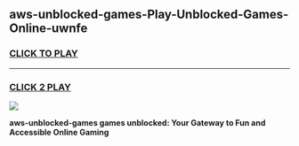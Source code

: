 
## aws-unblocked-games-Play-Unblocked-Games-Online-uwnfe
<h3>
<a href="https://premium76.site?title=aws-unblocked-games&ref=25A">CLICK TO PLAY</a></h3>
<hr>

<h3>
<a href="https://premium76.site?title=aws-unblocked-games&ref=25A">CLICK 2 PLAY</a>
  
</h3>

<a href="https://premium76.site?title=aws-unblocked-games&ref=25A"><img src="https://clearcache.store/games.png"></a>


**aws-unblocked-games games unblocked: Your Gateway to Fun and Accessible Online Gaming**
